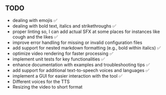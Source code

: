 ## TODO
- dealing with emojis ✅
- dealing with bold text, italics and strikethroughs ✅
- proper linting so, I can add actual SFX at some places for instances like cough and the likes ✅
- improve error handling for missing or invalid configuration files
- add support for nested markdown formatting (e.g., bold within italics) ✅
- optimize video rendering for faster processing ✅
- implement unit tests for key functionalities ✅
- enhance documentation with examples and troubleshooting tips ✅
- add support for additional text-to-speech voices and languages ✅
- implement a GUI for easier interaction with the tool ✅
- Different voices for the TTS
- Resizing the video to short format
